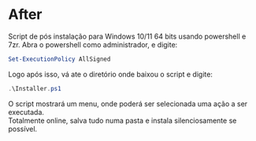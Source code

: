 # After

Script de pós instalação para Windows 10/11 64 bits usando powershell e 7zr.
Abra o powershell como administrador, e digite:

```powershell
Set-ExecutionPolicy AllSigned
``` 
Logo após isso, vá ate o diretório onde baixou o script e digite:

```powershell
.\Installer.ps1
```
O script mostrará um menu, onde poderá ser selecionada uma ação a ser executada.<br>
Totalmente online, salva tudo numa pasta e instala silenciosamente se possível.




 
